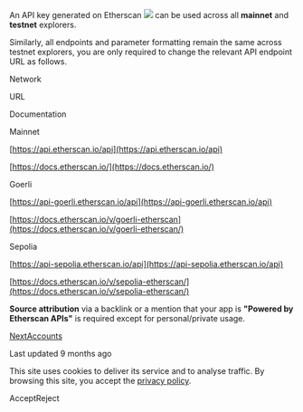 An API key generated on Etherscan ​![](https://docs.etherscan.io/~gitbook/image?url=https%3A%2F%2F3270418672-files.gitbook.io%2F%7E%2Ffiles%2Fv0%2Fb%2Fgitbook-x-prod.appspot.com%2Fo%2Fspaces%252FhjEMCuc4F42fAi2KmpcK%252Fuploads%252Fgit-blob-29966808954100660b18274b582c1afb2fe45fed%252Fetherscan-logo-circle.png%3Falt%3Dmedia&width=40&dpr=4&quality=100&sign=2e85df71&sv=2) can be used across all **mainnet** and **testnet** explorers.

Similarly, all endpoints and parameter formatting remain the same across testnet explorers, you are only required to change the relevant API endpoint URL as follows.

Network

URL

Documentation

Mainnet

[https://api.etherscan.io/api](https://api.etherscan.io/api)

[https://docs.etherscan.io/](https://docs.etherscan.io/)

Goerli

[https://api-goerli.etherscan.io/api](https://api-goerli.etherscan.io/api)

[https://docs.etherscan.io/v/goerli-etherscan](https://docs.etherscan.io/v/goerli-etherscan/)

Sepolia

[https://api-sepolia.etherscan.io/api](https://api-sepolia.etherscan.io/api)

[https://docs.etherscan.io/v/sepolia-etherscan/](https://docs.etherscan.io/v/sepolia-etherscan/)

**Source attribution** via a backlink or a mention that your app is **"Powered by Etherscan APIs"** is required except for personal/private usage.

[NextAccounts](https://docs.etherscan.io/sepolia-etherscan/api-endpoints/accounts)

Last updated 9 months ago

This site uses cookies to deliver its service and to analyse traffic. By browsing this site, you accept the [privacy policy](https://policies.gitbook.com/privacy/cookies).

AcceptReject